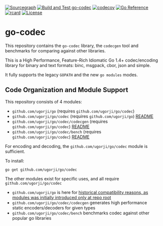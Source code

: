 [![Sourcegraph](https://sourcegraph.com/github.com/ugorji/go/-/badge.svg?v=4)](https://sourcegraph.com/github.com/ugorji/go/-/tree/codec?badge)
[![Build and Test go-codec](https://github.com/ugorji/go/actions/workflows/test.yml/badge.svg)](https://github.com/ugorji/go/actions/workflows/test.yml)
[![codecov](https://codecov.io/gh/ugorji/go/branch/master/graph/badge.svg?v=4)](https://codecov.io/gh/ugorji/go)
[![Go Reference](https://pkg.go.dev/badge/github.com/ugorji/go/codec.svg)](https://pkg.go.dev/github.com/ugorji/go/codec)
[![rcard](https://goreportcard.com/badge/github.com/ugorji/go/codec?v=4)](https://goreportcard.com/report/github.com/ugorji/go/codec)
[![License](http://img.shields.io/badge/license-mit-blue.svg?style=flat-square)](https://raw.githubusercontent.com/ugorji/go/master/LICENSE)

# go-codec

This repository contains the `go-codec` library, the `codecgen` tool and
benchmarks for comparing against other libraries.

This is a High Performance, Feature-Rich Idiomatic Go 1.4+ codec/encoding library
for binary and text formats: binc, msgpack, cbor, json and simple.

It fully supports the legacy `GOPATH` and the new `go modules` modes.

## Code Organization and Module Support

This repository consists of 4 modules:

- `github.com/ugorji/go` (requires `github.com/ugorji/go/codec`)
- `github.com/ugorji/go/codec` (requires `github.com/ugorji/go`) [README](codec/README.md)
- `github.com/ugorji/go/codec/codecgen` (requires `github.com/ugorji/go/codec`) [README](codec/codecgen/README.md)
- `github.com/ugorji/go/codec/bench` (requires `github.com/ugorji/go/codec`) [README](codec/bench/README.md)

For encoding and decoding, the `github.com/ugorji/go/codec` module is sufficient.

To install:

```
go get github.com/ugorji/go/codec
```

The other modules exist for specific uses, and all require `github.com/ugorji/go/codec`

- `github.com/ugorji/go` is here for [historical compatibility reasons, as modules was initially introduced only at repo root](https://github.com/ugorji/go/issues/299)
- `github.com/ugorji/go/codec/codecgen` generates high performance static encoders/decoders for given types
- `github.com/ugorji/go/codec/bench` benchmarks codec against other popular go libraries
